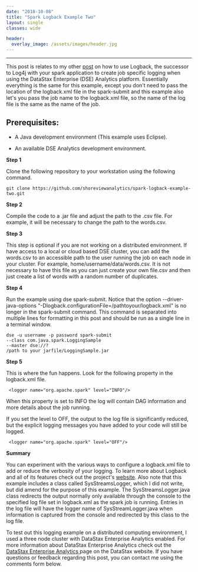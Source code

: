 ```yaml
---
date: "2018-10-08"
title: "Spark Logback Example Two"
layout: single
classes: wide

header:  
  overlay_image: /assets/images/header.jpg
---
```


--------------------------------------------

This post is relates to my other [post](https://shoreviewanalytics.github.io/Spark-Logback-Example-One/) on how to use Logback, the successor to Log4j with your spark application to create job specific logging when using the DataStax Enterprise (DSE) Analytics platform. Essentially everything is the same for this example, except you don't need to pass the location of the logback.xml file in the spark-submit and this example also let's you pass the job name to the logback.xml file, so the name of the log file is the same as the name of the job.   

Prerequisites:
--------------

- A Java development environment (This example uses Eclipse).  

- An available DSE Analytics development environment.       

**Step 1**

Clone the following repository to your workstation using the following command.
```
git clone https://github.com/shoreviewanalytics/spark-logback-example-two.git
```

**Step 2**

Compile the code to a .jar file and adjust the path to the .csv file. For example, it will be necessary to change the path to the words.csv.  

**Step 3**

This step is optional if you are not working on a distributed environment. If have access to a local or cloud based DSE cluster, you can add the words.csv to an accessible path to the user running the job on each node in your cluster.  For example,  home/username/data/words.csv.  It is not necessary to have this file as you can just create your own file.csv and then just create a list of words with a random number of duplicates.      

**Step 4**

Run the example using dse spark-submit.  Notice that the option --driver-java-options "-Dlogback.configurationFile=/pathtoyour/logback.xml" is no longer in the spark-submit command.  This command is separated into multiple lines for formatting in this post and should be run as a single line in a terminal window.    

```
dse -u username -p password spark-submit
--class com.java.spark.LoggingSample
--master dse://?
/path to your jarfile/LoggingSample.jar
```

**Step 5**

This is where the fun happens.  Look for the following property in the logback.xml file.  

```
 <logger name="org.apache.spark" level="INFO"/>
```
 When this property is set to INFO the log will contain DAG information and more details about the job running.   

If you set the level to OFF, the output to the log file is significantly reduced, but the explicit logging messages you have added to your code will still be logged.    

```
 <logger name="org.apache.spark" level="OFF"/>
```

**Summary**

You can experiment with the various ways to configure a logback.xml file to add or reduce the verbosity of your logging. To learn more about Logback and all of its features check out the project's [website](https://logback.qos.ch/). Also note that this example includes a class called SysStreamsLogger, which I did not write, but did amend for the purpose of this example.  The SysStreamsLogger.java class redirects the output normally only available through the console to the specified log file set in logback.xml as the spark job is running.  Entries in the log file will have the logger name of SysStreamLogger.java when information is captured from the console and redirected by this class to the log file.

To test out this logging example on a distributed computing environment, I used a three node cluster with DataStax Enterprise Analytics enabled. For more information about DataStax Enterprise Analytics check out the [DataStax Enterprise Analytics  ](https://www.datastax.com/products/datastax-enterprise-analytics) page on the DataStax website. If you have questions or feedback regarding this post, you can contact me using the comments form below.  

